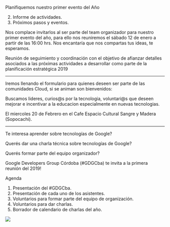 Planifiquemos nuestro primer evento del Año 

2. Informe de actividades.
3. Próximos pasos y eventos.

Nos complace invitarlos al ser parte del team organizador para nuestro primer evento del año, para ello nos reuniremos el sábado 12 de enero a partir de las 16:00 hrs.
Nos encantaría que nos compartas tus ideas, te esperamos.

Reunión de seguimiento y coordinación con el objetivo de afianzar detalles asociados a las próximas actividades a desarrollar como parte de la planificación estratégica 2019

---

Iremos llenando el formulario para quienes deseen ser parte de las comunidades Cloud, si se animan son bienvenidos:

Buscamos lideres, curios@s por la tecnologia, voluntari@s que deseen mejorar e incentivar a la educacion especialmente en nuevas tecnologias.

El miercoles 20 de Febrero en el Cafe Espacio Cultural Sangre y Madera (Sopocachi).

---
Te interesa aprender sobre tecnologías de Google?

Querés dar una charla técnica sobre tecnologías de Google?

Querés formar parte del equipo organizador?

Google Developers Group Córdoba (#GDGCba) te invita a la primera reunión del 2019!

Agenda
1. Presentación del #GDGCba.
2. Presentación de cada uno de los asistentes.
3. Voluntarios para formar parte del equipo de organización.
4. Voluntarios para dar charlas.
5. Borrador de calendario de charlas del año.

<img src="https://secure.meetupstatic.com/photos/event/4/4/e/4/highres_480137636.jpeg">
